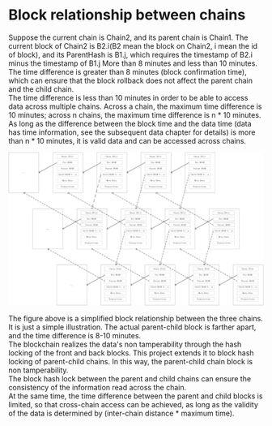 # Block relationship between chains

Suppose the current chain is Chain2, and its parent chain is Chain1. The current block of Chain2 is B2.i(B2 mean the block on Chain2, i mean the id of block), and its ParentHash is B1.j, which requires the timestamp of B2.i minus the timestamp of B1.j More than 8 minutes and less than 10 minutes.  
The time difference is greater than 8 minutes (block confirmation time), which can ensure that the block rollback does not affect the parent chain and the child chain.  
The time difference is less than 10 minutes in order to be able to access data across multiple chains. Across a chain, the maximum time difference is 10 minutes; across n chains, the maximum time difference is n \* 10 minutes. As long as the difference between the block time and the data time (data has time information, see the subsequent data chapter for details) is more than n \* 10 minutes, it is valid data and can be accessed across chains.  

![block relationship](block_chain.png)

The figure above is a simplified block relationship between the three chains. It is just a simple illustration. The actual parent-child block is farther apart, and the time difference is 8-10 minutes.  
The blockchain realizes the data's non tamperability through the hash locking of the front and back blocks. This project extends it to block hash locking of parent-child chains. In this way, the parent-child chain block is non tamperability.  
The block hash lock between the parent and child chains can ensure the consistency of the information read across the chain.  
At the same time, the time difference between the parent and child blocks is limited, so that cross-chain access can be achieved, as long as the validity of the data is determined by (inter-chain distance * maximum time).  
